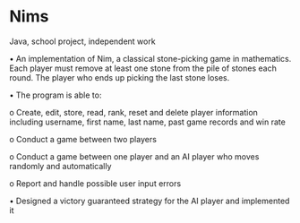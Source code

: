 # Nims
Java, school project, independent work

•	An implementation of Nim, a classical stone-picking game in mathematics. Each player must remove at least one stone from the pile of stones each round. The player who ends up picking the last stone loses.

•	The program is able to:

o	Create, edit, store, read, rank, reset and delete player information including username, first name, last name, past game records and win rate

o	Conduct a game between two players

o	Conduct a game between one player and an AI player who moves randomly and automatically

o	Report and handle possible user input errors

•	Designed a victory guaranteed strategy for the AI player and implemented it

